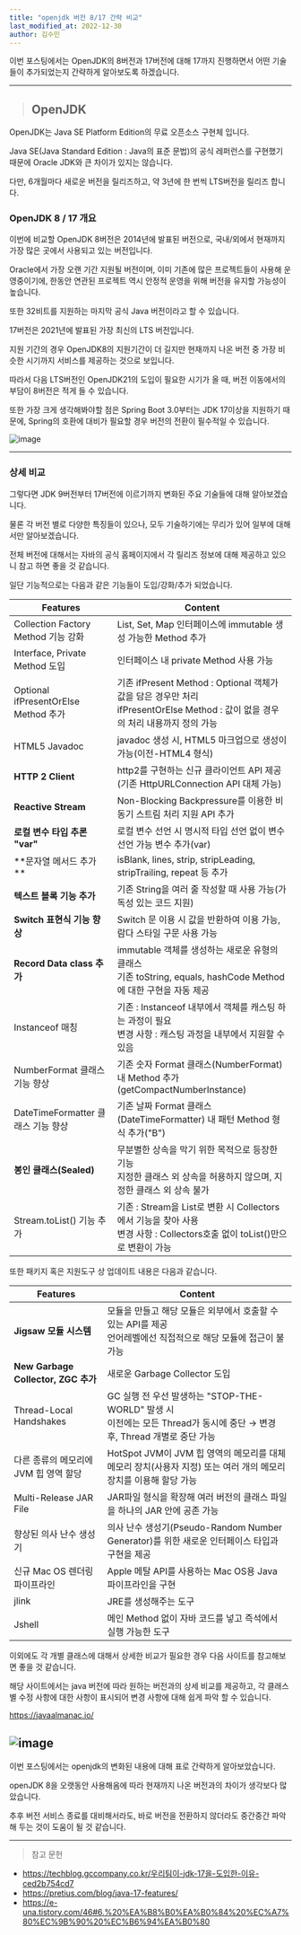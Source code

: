 ```yaml
---
title: "openjdk 버전 8/17 간략 비교"
last_modified_at: 2022-12-30
author: 김수민
---
```


이번 포스팅에서는 OpenJDK의 8버전과 17버전에 대해 17까지 진행하면서 어떤 기술들이 추가되었는지 간략하게 알아보도록 하겠습니다.

---

>## OpenJDK

OpenJDK는 Java SE Platform Edition의 무료 오픈소스 구현체 입니다.

Java SE(Java Standard Edition : Java의 표준 문법)의 공식 레퍼런스를 구현했기 때문에 Oracle JDK와 큰 차이가 있지는 않습니다.

다만, 6개월마다 새로운 버전을 릴리즈하고, 약 3년에 한 번씩 LTS버전을 릴리즈 합니다.



### OpenJDK 8 / 17 개요

이번에 비교할 OpenJDK 8버전은 2014년에 발표된 버전으로, 국내/외에서 현재까지 가장 많은 곳에서 사용되고 있는 버전입니다.

Oracle에서 가장 오랜 기간 지원될 버전이며, 이미 기존에 많은 프로젝트들이 사용해 운영중이기에, 한동안 연관된 프로젝트 역시 안정적 운영을 위해 버전을 유지할 가능성이 높습니다.

또한 32비트를 지원하는 마지막 공식 Java 버전이라고 할 수 있습니다.



17버전은 2021년에 발표된 가장 최신의 LTS 버전입니다.

지원 기간의 경우 OpenJDK8의 지원기간이 더 길지만 현재까지 나온 버전 중 가장 비슷한 시기까지 서비스를 제공하는 것으로 보입니다.

따라서 다음 LTS버전인 OpenJDK21의 도입이 필요한 시기가 올 때, 버전 이동에서의 부담이 8버전은 적게 들 수 있습니다.

또한 가장 크게 생각해봐야할 점은 Spring Boot 3.0부터는 JDK 17이상을 지원하기 때문에, Spring의 호환에 대비가 필요할 경우 버전의 전환이 필수적일 수 있습니다.

![image](https://user-images.githubusercontent.com/87166420/210026870-aed74e7e-cec8-444e-b854-762890497224.png)

---

### 상세 비교

그렇다면 JDK 9버전부터 17버전에 이르기까지 변화된 주요 기술들에 대해 알아보겠습니다.

물론 각 버전 별로 다양한 특징들이 있으나, 모두 기술하기에는 무리가 있어 일부에 대해서만 알아보겠습니다.

전체 버전에 대해서는 자바의 공식 홈페이지에서 각 릴리즈 정보에 대해 제공하고 있으니 참고 하면 좋을 것 같습니다.

[링크]: https://jdk.java.net/17/



일단 기능적으로는 다음과 같은 기능들이 도입/강화/추가 되었습니다.

| **Features**                          | **Content**                                                  |
| ------------------------------------- | ------------------------------------------------------------ |
| Collection  Factory Method 기능  강화 | List,  Set, Map 인터페이스에  immutable  생성 가능한 Method 추가 |
| Interface,  Private Method 도입       | 인터페이스  내 private  Method 사용  가능                    |
| Optional  ifPresentOrElse Method 추가 | 기존 ifPresent  Method : Optional 객체가  값을  담은 경우만  처리 <br>ifPresentOrElse  Method : 값이 없을 경우의  처리 내용까지 정의 가능 |
| HTML5  Javadoc                        | javadoc  생성 시, HTML5 마크업으로  생성이 가능(이전-HTML4 형식) |
| **HTTP  2 Client**                    | http2를  구현하는 신규 클라이언트 API  제공  (기존 HttpURLConnection  API 대체 가능) |
| **Reactive  Stream**                  | Non-Blocking  Backpressure를  이용한 비동기 스트림 처리 지원 API  추가 |
| **로컬  변수 타입 추론** **"var"**    | 로컬  변수 선언 시 명시적  타입 선언  없이 변수 선언  가능 변수 추가(var) |
| **문자열 메서드 추가 **               | isBlank,  lines, strip, stripLeading, stripTrailing, repeat 등 추가 |
| **텍스트  블록 기능 추가**           | 기존 String을  여러 줄 작성할 때 사용 가능(가독성  있는  코드 지원) |
| **Switch**  **표현식 기능 향상**     | Switch  문  이용 시 값을 반환하여 이용 가능, 람다  스타일 구문 사용  가능 |
| **Record  Data class** **추가**      | immutable  객체를  생성하는 새로운 유형의 클래스 <br> 기존 toString,  equals, hashCode Method에  대한 구현을 자동 제공 |
| Instanceof  매칭                     | 기존 : Instanceof  내부에서  객체를 캐스팅 하는 과정이 필요  <br>변경  사항 :  캐스팅  과정을  내부에서 지원할 수 있음 |
| NumberFormat  클래스  기능 향상      | 기존  숫자 Format  클래스(NumberFormat)  내 Method  추가  (getCompactNumberInstance) |
| DateTimeFormatter  클래스  기능 향상 | 기존  날짜 Format  클래스(DateTimeFormatter)  내  패턴 Method  형식  추가("B") |
| **봉인 클래스(Sealed)**              | 무분별한  상속을 막기 위한 목적으로 등장한 기능 <br>지정한  클래스  외 상속을 허용하지 않으며,  지정한  클래스 외 상속 불가 |
| Stream.toList()  기능  추가          | 기존 : Stream을 List로  변환 시 Collectors에서  기능을 찾아 사용<br>변경  사항 :  Collectors호출  없이 toList()만으로  변환이 가능 |



또한 패키지 혹은 지원도구 상 업데이트 내용은 다음과 같습니다.

| **Features**                             | **Content**                                                  |
| ---------------------------------------- | ------------------------------------------------------------ |
| **Jigsaw**  **모듈 시스템**              | 모듈을 만들고 해당 모듈은 외부에서 호출할 수 있는 API를 제공  <br>언어레벨에선 직접적으로 해당 모듈에 접근이 불가능 |
| **New  Garbage Collector, ZGC** **추가** | 새로운 Garbage Collector 도입                                |
| Thread-Local Handshakes                  | GC 실행 전 우선 발생하는 "STOP-THE-WORLD" 발생 시 <br>이전에는 모든 Thread가 동시에 중단 → 변경 후, Thread 개별로 중단 가능 |
| 다른 종류의 메모리에 JVM 힙 영역 할당    | HotSpot JVM이  JVM 힙 영역의 메모리를 대체 메모리 장치(사용자 지정) 또는 여러 개의 메모리장치를 이용해 할당 가능 |
| Multi-Release JAR File                   | JAR파일 형식을 확장해 여러 버전의 클래스 파일을 하나의 JAR 안에 공존 가능 |
| 향상된 의사 난수 생성기                  | 의사 난수 생성기(Pseudo-Random Number Generator)를 위한 새로운 인터페이스 타입과 구현을 제공 |
| 신규 Mac OS 렌더링 파이프라인            | Apple 메탈 API를 사용하는 Mac OS용 Java 파이프라인을 구현    |
| jlink                                    | JRE를 생성해주는 도구                                        |
| Jshell                                   | 메인 Method 없이 자바 코드를 넣고 즉석에서 실행 가능한 도구  |



이외에도 각 개별 클래스에 대해서 상세한 비교가 필요한 경우 다음 사이트를 참고해보면 좋을 것 같습니다.

해당 사이트에서는 java 버전에 따라 원하는 버전과의 상세 비교를 제공하고, 각 클래스별 수정 사항에 대한 사항이 표시되어 변경 사항에 대해 쉽게 파악 할 수 있습니다.

https://javaalmanac.io/

![image](https://user-images.githubusercontent.com/87166420/210026891-f42460c2-ba12-44b8-98fe-9f72f2f1f4e1.png)
---

이번 포스팅에서는 openjdk의 변화된 내용에 대해 표로 간략하게 알아보았습니다.

openJDK 8을 오랫동안 사용해옴에 따라 현재까지 나온 버전과의 차이가 생각보다 많았습니다.

추후 버전 서비스 종료를 대비해서라도, 바로 버전을 전환하지 않더라도 중간중간 파악해 두는 것이 도움이 될 것 같습니다.

----

> 참고 문헌
* https://techblog.gccompany.co.kr/우리팀이-jdk-17을-도입한-이유-ced2b754cd7
* https://pretius.com/blog/java-17-features/
* https://e-una.tistory.com/46#6.%20%EA%B8%B0%EA%B0%84%20%EC%A7%80%EC%9B%90%20%EC%B6%94%EA%B0%80

  
